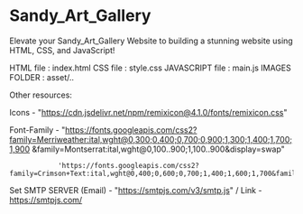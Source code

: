 # Sandy_Art_Gallery
Elevate your Sandy_Art_Gallery Website to building a stunning website using HTML, CSS, and JavaScript!

HTML file       : index.html
CSS file        : style.css
JAVASCRIPT file : main.js
IMAGES FOLDER    : asset/..


Other resources:

Icons - "https://cdn.jsdelivr.net/npm/remixicon@4.1.0/fonts/remixicon.css"

Font-Family - "https://fonts.googleapis.com/css2?family=Merriweather:ital,wght@0,300;0,400;0,700;0,900;1,300;1,400;1,700;1,900
                &family=Montserrat:ital,wght@0,100..900;1,100..900&display=swap"

                'https://fonts.googleapis.com/css2?family=Crimson+Text:ital,wght@0,400;0,600;0,700;1,400;1,600;1,700&family=Montserrat:ital,wght@0,100..900;1,100..900&display=swap'


Set SMTP SERVER (Email) - "https://smtpjs.com/v3/smtp.js"   / Link -  https://smtpjs.com/
